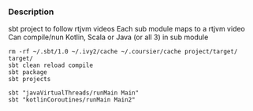 ### Description

sbt project to follow rtjvm videos
Each sub module maps to a rtjvm video
Can compile/nun Kotlin, Scala or Java (or all 3) in sub module

```commandline
rm -rf ~/.sbt/1.0 ~/.ivy2/cache ~/.coursier/cache project/target/ target/
sbt clean reload compile
sbt package
sbt projects

sbt "javaVirtualThreads/runMain Main"
sbt "kotlinCoroutines/runMain Main2"
```
